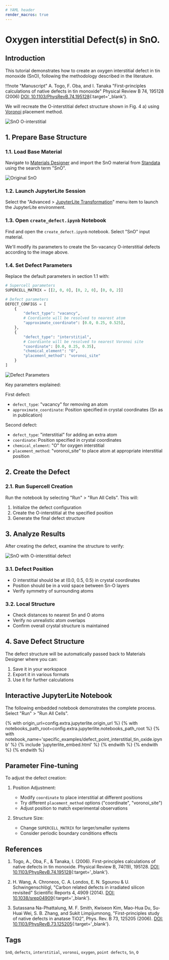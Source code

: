 ```yaml
---
# YAML header
render_macros: true
---
```


# Oxygen interstitial Defect(s) in SnO.

## Introduction

This tutorial demonstrates how to create an oxygen interstitial defect in tin monoxide (SnO), following the methodology described in the literature.

!!!note "Manuscript"
    A. Togo, F. Oba, and I. Tanaka
    "First-principles calculations of native defects in tin monoxide"
    Physical Review B 74, 195128 (2006)
    [DOI: 10.1103/PhysRevB.74.195128](https://doi.org/10.1103/PhysRevB.74.195128){:target='_blank'}.

We will recreate the O-interstitial defect structure shown in Fig. 4 a) using [Voronoi](https://github.com/Exabyte-io/made/blob/9e13b350eaaa5d49c81a3b30f76c165480825d72/src/py/mat3ra/made/tools/build/defect/builders.py#L125) placement method.

![SnO O-interstitial](/images/tutorials/materials/defects/defect_point_interstitial_tin_oxide/0-figure-from-manuscript.webp "O-interstitial defect in SnO")

## 1. Prepare Base Structure

### 1.1. Load Base Material

Navigate to [Materials Designer](../../../materials-designer/overview.md) and import the SnO material from [Standata](../../../materials-designer/header-menu/input-output/standata-import.md) using the search term "SnO".

![Original SnO](/images/tutorials/materials/defects/defect_point_interstitial_tin_oxide/2-wave-original-material.webp "SnO from Standata, 2x2x2 repetitions")

### 1.2. Launch JupyterLite Session

Select the "Advanced > [JupyterLite Transformation](../../../materials-designer/header-menu/advanced/jupyterlite-dialog.md)" menu item to launch the JupyterLite environment.

### 1.3. Open `create_defect.ipynb` Notebook

Find and open the `create_defect.ipynb` notebook. Select "SnO" input material.

We'll modify its parameters to create the Sn-vacancy O-interstitial defects according to the image above.

### 1.4. Set Defect Parameters

Replace the default parameters in section 1.1 with:

```python
# Supercell parameters
SUPERCELL_MATRIX = [[2, 0, 0], [0, 2, 0], [0, 0, 2]]

# Defect parameters
DEFECT_CONFIGS = [
    {
        "defect_type": "vacancy",
        # Coordiante will be resolved to nearest atom
        "approximate_coordinate": [0.0, 0.25, 0.525],
    },
    {
        "defect_type": "interstitial",
        # Coordiante will be resolved to nearest Voronoi site
        "coordinate": [0.0, 0.25, 0.35], 
        "chemical_element": "O",
        "placement_method": "voronoi_site"
    }
]
```
![Defect Parameters](/images/tutorials/materials/defects/defect_point_interstitial_tin_oxide/3-jl-setup-nb.webp "Defect parameters for O-interstitial in SnO")

Key parameters explained:

First defect:

- `defect_type`: "vacancy" for removing an atom
- `approximate_coordinate`: Position specified in crystal coordinates (Sn as in publication)

Second defect:

- `defect_type`: "interstitial" for adding an extra atom
- `coordinate`: Position specified in crystal coordinates
- `chemical_element`: "O" for oxygen interstitial
- `placement_method`: "voronoi_site" to place atom at appropriate interstitial position

## 2. Create the Defect

### 2.1. Run Supercell Creation

Run the notebook by selecting "Run" > "Run All Cells". This will:

1. Initialize the defect configuration
2. Create the O-interstitial at the specified position
3. Generate the final defect structure

## 3. Analyze Results

After creating the defect, examine the structure to verify:

![SnO with O-interstitial defect](/images/tutorials/materials/defects/defect_point_interstitial_tin_oxide/4-wave-result-material.webp "SnO with O-interstitial defect")

### 3.1. Defect Position

- O interstitial should be at (0.0, 0.5, 0.5) in crystal coordinates
- Position should be in a void space between Sn-O layers
- Verify symmetry of surrounding atoms

### 3.2. Local Structure

- Check distances to nearest Sn and O atoms
- Verify no unrealistic atom overlaps
- Confirm overall crystal structure is maintained

## 4. Save Defect Structure

The defect structure will be automatically passed back to Materials Designer where you can:

1. Save it in your workspace
2. Export it in various formats
3. Use it for further calculations

## Interactive JupyterLite Notebook

The following embedded notebook demonstrates the complete process. Select "Run" > "Run All Cells".

{% with origin_url=config.extra.jupyterlite.origin_url %}
{% with notebooks_path_root=config.extra.jupyterlite.notebooks_path_root %}
{% with notebook_name='specific_examples/defect_point_interstitial_tin_oxide.ipynb' %}
{% include 'jupyterlite_embed.html' %}
{% endwith %}
{% endwith %}
{% endwith %}


## Parameter Fine-tuning

To adjust the defect creation:

1. Position Adjustment:

   - Modify `coordinate` to place interstitial at different positions
   - Try different `placement_method` options ("coordinate", "voronoi_site")
   - Adjust position to match experimental observations

2. Structure Size:

   - Change `SUPERCELL_MATRIX` for larger/smaller systems
   - Consider periodic boundary conditions effects

## References

1. Togo, A., Oba, F., & Tanaka, I. (2006). First-principles calculations of native defects in tin monoxide. Physical Review B, 74(19), 195128. [DOI: 10.1103/PhysRevB.74.195128](https://doi.org/10.1103/PhysRevB.74.195128){:target='_blank'}.

2. H. Wang, A. Chroneos, C. A. Londos, E. N. Sgourou & U. Schwingenschlögl, "Carbon related defects in irradiated silicon revisited" Scientific Reports 4, 4909 (2014).
   [DOI: 10.1038/srep04909](https://doi.org/10.1038/srep04909){:target='_blank'}.

3. Sutassana Na-Phattalung, M. F. Smith, Kwiseon Kim, Mao-Hua Du, Su-Huai Wei, S. B. Zhang, and Sukit Limpijumnong, "First-principles study of native defects in anatase Ti⁢O2", Phys. Rev. B 73, 125205 (2006).
   [DOI: 10.1103/PhysRevB.73.125205](https://doi.org/10.1103/PhysRevB.73.125205){:target='_blank'}.


## Tags

`SnO`, `defects`, `interstitial`, `voronoi`, `oxygen`, `point defects`, `Sn`, `O`
